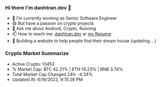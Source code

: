 ### Hi there I'm danhtran.dev 👋

- 🔭 I’m currently working as Senior Software Engineer
- 😄 But have a passion on crypto projects
- 💬 Ask me about Android, Crypto, Running 
- 📫 How to reach me: <a href="https://danhtran.dev" target="_blank">danhtran.dev</a> or <a href="Developer-Resume.pdf" target="_blank">my Resume</a>
- 🌱 Building a website to help people find their dream house (updating ...)

### Crypto Market Summarize
- Active Crypto: 13453
- % Market Cap: BTC 42.21% | ETH 14.23% | BNB 3.74%
- Total Market Cap Changed 24h: -4.34%
- Updated At: 6/16/2022, 9:15:26 PM

